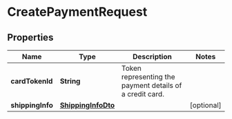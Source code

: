 

# CreatePaymentRequest


## Properties

| Name | Type | Description | Notes |
|------------ | ------------- | ------------- | -------------|
|**cardTokenId** | **String** | Token representing the payment details of a credit card. |  |
|**shippingInfo** | [**ShippingInfoDto**](ShippingInfoDto.md) |  |  [optional] |




